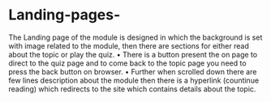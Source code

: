 # Landing-pages-
The Landing page of the module is designed in which the background is set with image related to the module, then there are sections for either read about the topic or play the quiz.
•	There is a button present the on page to direct to the quiz page and to come back to the topic page you need to press the back button on browser.
•	Further when scrolled down there are few lines description about the module then there is a hyperlink (countinue reading) which redirects to the site which contains details about the topic.
